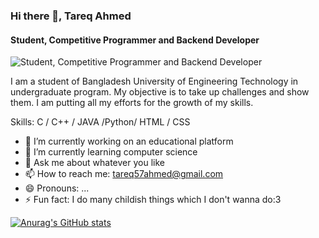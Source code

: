 ### Hi there 👋, Tareq Ahmed
#### Student, Competitive Programmer and Backend Developer
![Student, Competitive Programmer and Backend Developer](https://lh3.googleusercontent.com/AF8JLIS64Z0-LtVVnqF9PQm9F2zhzs7DLILzFEx8GOykLDR9JVaFq9g06UEmkqRxg_kn=s170)

I am a student of Bangladesh University of Engineering Technology in undergraduate program. My objective is to take up challenges and show them. I am putting all my efforts for the growth of my skills.

Skills: C / C++ / JAVA /Python/ HTML / CSS

- 🔭 I’m currently working on an educational platform 
- 🌱 I’m currently learning computer science 
- 💬 Ask me about whatever you like
- 📫 How to reach me: tareq57ahmed@gmail.com
- 😄 Pronouns: ...
- ⚡ Fun fact: I do many childish things which I don't wanna do:3


 
[![Anurag's GitHub stats](https://github-readme-stats.vercel.app/api?username=Tareq57)](https://github.com/anuraghazra/github-readme-stats)
